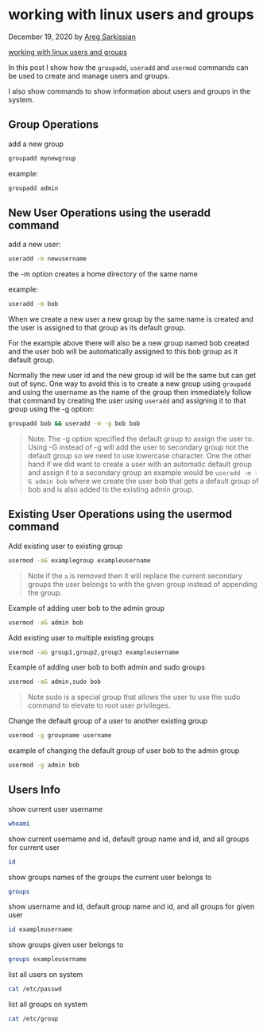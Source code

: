 # working with linux users and groups

December 19, 2020 by [Areg Sarkissian](https://aregsar.com/about)

[working with linux users and groups](https://aregsar.com/blog/2020/working-with-linux-users-and-groups)

In this post I show how the `groupadd`, `useradd` and `usermod` commands can be used to create and manage users and groups.

I also show commands to show information about users and groups in the system.

## Group Operations

add a new group

```bash
groupadd mynewgroup
```

example:

```bash
groupadd admin
```

## New User Operations using the useradd command

add a new user:

```bash
useradd -m newusername
```

the -m option creates a home directory of the same name

example:

```bash
useradd -m bob
```

When we create a new user a new group by the same name is created and the user is assigned to that group as its default group.

For the example above there will also be a new group named bob created and the user bob will be automatically assigned to this bob group as it default group.

Normally the new user id and the new group id will be the same but can get out of sync. One way to avoid this is to create a new group using `groupadd` and using the username as the name of the group then immediately follow that command by creating the user using `useradd` and assigning it to that group using the -g option:

```bash
groupadd bob && useradd -m -g bob bob
```

> Note: The -g option specified the default group to assign the user to. Using -G instead of -g will add the user to secondary group not the default group so we need to use lowercase character. One the other hand if we did want to create a user with an automatic default group and assign it to a secondary group an example would be `useradd -m -G admin bob` where we create the user bob that gets a default group of bob and is also added to the existing admin group.

## Existing User Operations using the usermod command

Add existing user to existing group

```bash
usermod -aG examplegroup exampleusername
```

> Note if the `a` is removed then it will replace the current secondary groups the user belongs to with the given group instead of appending the group.

Example of adding user bob to the admin group

```bash
usermod -aG admin bob
```

Add existing user to multiple existing groups

```bash
usermod -aG group1,group2,group3 exampleusername
```

Example of adding user bob to both admin and sudo groups

```bash
usermod -aG admin,sudo bob
```

> Note sudo is a special group that allows the user to use the sudo command to elevate to root user privileges.

Change the default group of a user to another existing group

```bash
usermod -g groupname username
```

example of changing the default group of user bob to the admin group

```bash
usermod -g admin bob
```

## Users Info

show current user username

```bash
whoami
```

show current username and id, default group name and id, and all groups for current user

```bash
id
```

show groups names of the groups the current user belongs to

```bash
groups
```

show username and id, default group name and id, and all groups for given user

```bash
id exampleusername
```

show groups given user belongs to

```bash
groups exampleusername
```

list all users on system

```bash
cat /etc/passwd
```

list all groups on system

```bash
cat /etc/group
```
